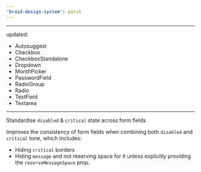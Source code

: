 ```yaml
---
'braid-design-system': patch
---
```


---
updated:
  - Autosuggest
  - Checkbox
  - CheckboxStandalone
  - Dropdown
  - MonthPicker
  - PasswordField
  - RadioGroup
  - Radio
  - TextField
  - Textarea
---

Standardise `disabled` & `critical` state across form fields

Improves the consistency of form fields when combining both `disabled` and `critical` tone, which includes:
- Hiding `critical` borders
- Hiding `message` and not reserving space for it unless explicitly providing the `reserveMessageSpace` prop.
